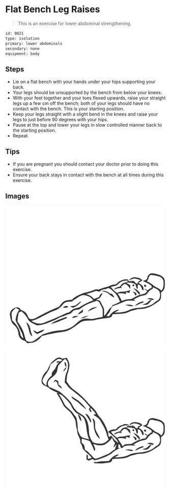 # Flat Bench Leg Raises
> This is an exercise for lower abdominal strengthening.

``` 
id: 0021 
type: isolation 
primary: lower abdominals 
secondary: none 
equipment: body 
``` 

## Steps

 - Lie on a flat bench with your hands under your hips supporting your back.
 - Your legs should be unsupported by the bench from below your knees.
 - With your feet together and your toes flexed upwards, raise your straight legs up a few cm off the bench; both of your legs should have no contact with the bench. This is your starting position.
 - Keep your legs straight with a slight bend in the knees and raise your legs to just before 90 degrees with your hips.
 - Pause at the top and lower your legs in slow controlled manner back to the starting position.
 - Repeat.

## Tips

 - If you are pregnant you should contact your doctor prior to doing this exercise.
 - Ensure your back stays in contact with the bench at all times during this exercise.

## Images

![](../svg/0021-relaxation.svg)

![](../svg/0021-tension.svg)
